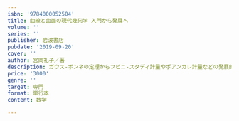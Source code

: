 ```yaml
---
isbn: '9784000052504'
title: 曲線と曲面の現代幾何学 入門から発展へ
volume: ''
series: ''
publisher: 岩波書店
pubdate: '2019-09-20'
cover: ''
author: 宮岡礼子／著
description: ガウス-ボンネの定理からフビニ-スタディ計量やポアンカレ計量などの発展的トピックまで幅広く扱う．
price: '3000'
genre: ''
target: 専門
format: 単行本
content: 数学

---
```

